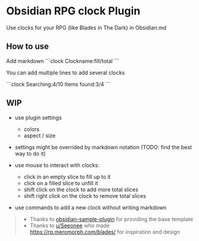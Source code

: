 # Obsidian RPG clock Plugin

Use clocks for your RPG (like Blades in The Dark) in Obsidian.md

## How to use

Add markdown 
\`\`\`clock
Clockname:fill/total
\`\`\`

You can add multiple lines to add several clocks


\`\`\`clock
Searching:4/10
Items found:3/4
\`\`\`


## WIP

- use plugin settings
  - colors
  - aspect / size
- settings might be overrided by markdown notation (TODO: find the best way to do it)

- use mouse to interact with clocks:
  - click in an empty slice to fill up to it
  - click on a filled slice to unfill it
  - shift click on the clock to add more total slices
  - shift right click on the clock to remove total slices

- use commands to add a new clock without writing markdown


> - Thanks to [obsidian-sample-plugin](https://github.com/obsidianmd/obsidian-sample-plugin) for providing the base template
> - Thanks to [u/Seeonee](https://www.reddit.com/user/Seeonee/) who made https://rp.meromorph.com/blades/ for inspiration and design
